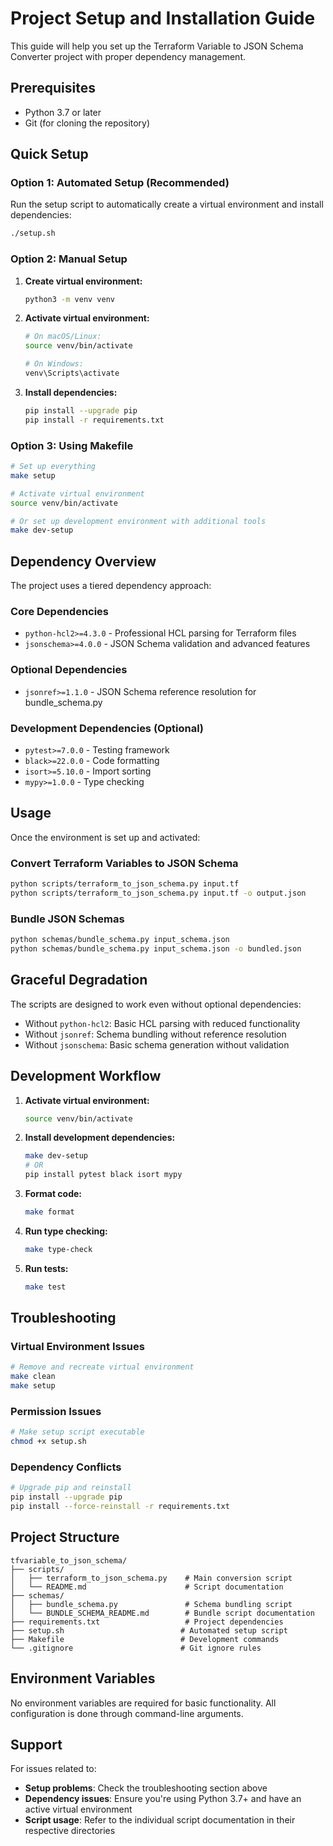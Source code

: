 # Project Setup and Installation Guide

This guide will help you set up the Terraform Variable to JSON Schema Converter project with proper dependency management.

## Prerequisites

- Python 3.7 or later
- Git (for cloning the repository)

## Quick Setup

### Option 1: Automated Setup (Recommended)

Run the setup script to automatically create a virtual environment and install dependencies:

```bash
./setup.sh
```

### Option 2: Manual Setup

1. **Create virtual environment:**
   ```bash
   python3 -m venv venv
   ```

2. **Activate virtual environment:**
   ```bash
   # On macOS/Linux:
   source venv/bin/activate
   
   # On Windows:
   venv\Scripts\activate
   ```

3. **Install dependencies:**
   ```bash
   pip install --upgrade pip
   pip install -r requirements.txt
   ```

### Option 3: Using Makefile

```bash
# Set up everything
make setup

# Activate virtual environment
source venv/bin/activate

# Or set up development environment with additional tools
make dev-setup
```

## Dependency Overview

The project uses a tiered dependency approach:

### Core Dependencies
- `python-hcl2>=4.3.0` - Professional HCL parsing for Terraform files
- `jsonschema>=4.0.0` - JSON Schema validation and advanced features

### Optional Dependencies
- `jsonref>=1.1.0` - JSON Schema reference resolution for bundle_schema.py

### Development Dependencies (Optional)
- `pytest>=7.0.0` - Testing framework
- `black>=22.0.0` - Code formatting
- `isort>=5.10.0` - Import sorting
- `mypy>=1.0.0` - Type checking

## Usage

Once the environment is set up and activated:

### Convert Terraform Variables to JSON Schema
```bash
python scripts/terraform_to_json_schema.py input.tf
python scripts/terraform_to_json_schema.py input.tf -o output.json
```

### Bundle JSON Schemas
```bash
python schemas/bundle_schema.py input_schema.json
python schemas/bundle_schema.py input_schema.json -o bundled.json
```

## Graceful Degradation

The scripts are designed to work even without optional dependencies:

- Without `python-hcl2`: Basic HCL parsing with reduced functionality
- Without `jsonref`: Schema bundling without reference resolution
- Without `jsonschema`: Basic schema generation without validation

## Development Workflow

1. **Activate virtual environment:**
   ```bash
   source venv/bin/activate
   ```

2. **Install development dependencies:**
   ```bash
   make dev-setup
   # OR
   pip install pytest black isort mypy
   ```

3. **Format code:**
   ```bash
   make format
   ```

4. **Run type checking:**
   ```bash
   make type-check
   ```

5. **Run tests:**
   ```bash
   make test
   ```

## Troubleshooting

### Virtual Environment Issues
```bash
# Remove and recreate virtual environment
make clean
make setup
```

### Permission Issues
```bash
# Make setup script executable
chmod +x setup.sh
```

### Dependency Conflicts
```bash
# Upgrade pip and reinstall
pip install --upgrade pip
pip install --force-reinstall -r requirements.txt
```

## Project Structure
```
tfvariable_to_json_schema/
├── scripts/
│   ├── terraform_to_json_schema.py    # Main conversion script
│   └── README.md                      # Script documentation
├── schemas/
│   ├── bundle_schema.py               # Schema bundling script
│   └── BUNDLE_SCHEMA_README.md        # Bundle script documentation
├── requirements.txt                   # Project dependencies
├── setup.sh                          # Automated setup script
├── Makefile                          # Development commands
└── .gitignore                        # Git ignore rules
```

## Environment Variables

No environment variables are required for basic functionality. All configuration is done through command-line arguments.

## Support

For issues related to:
- **Setup problems**: Check the troubleshooting section above
- **Dependency issues**: Ensure you're using Python 3.7+ and have an active virtual environment
- **Script usage**: Refer to the individual script documentation in their respective directories